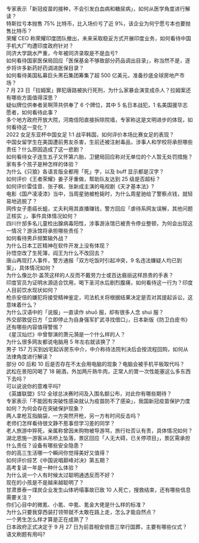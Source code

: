 专家表示「新冠疫苗的接种，不会引发白血病和糖尿病」，如何从医学角度进行解读？  
特斯拉亏本抛售 75% 比特币，比入场价亏了近 9%，该企业为何宁愿亏本也要抛售比特币？  
荣耀 CEO 称荣耀印度团队撤出，未来采取稳妥方式开展印度业务，如何看待中国手机大厂均遭印度政府针对？  
同济大学跳水严重，今年被同济录取是不是血亏?  
如何看待国家医保局回应「医保基金不够致部分药品调出目录」，称当然不是，逐步将许多新药好药调进医保目录？  
如何看待美国私募巨头黑石集团筹集了超 500 亿美元，准备抄底全球房地产市场？  
7 月 23 日「拉姆案」罪犯唐路被执行死刑，为什么家暴会演变成杀人？拉姆案还有哪些方面值得深思？  
疑似牌位供奉者吴啊萍共供奉了 6 个牌位，其中 5 名日本战犯，1 名美国援华志愿者，如何看待此事？  
多个地方政府开放大院，河南信阳直接拆除院墙，专家称这是文明进步的体现，如何看待这一变化？  
2022 女足东亚杯中国女足 1:1 战平韩国，如何评价本场比赛女足的表现？  
中国女留学生在美国遭前男友杀害，生前还被注射毒品，涉事人和学校将承担哪些责任？什么原因造成了这一悲剧？  
如何看待女子连生五子又怀第六胎，卫健局回应称对无单位的个人暂无处罚措施？家有多个孩子是种怎样的体验？  
为什么《只狼》各语言版全都用「死」字，以及 buff 显示都是汉字？  
如何评价《王者荣耀》姜子牙重做，帮助队友达到 25 级是否超标？  
如何评价雷佳音、张子枫、张新成主演的电视剧《天才基本法》?  
电影《国产凌凌漆》当中，当周星驰被枪毙时，为什么周星驰给了警察点钱，就轻易地逃脱了？  
网传女子患癌长蛆，丈夫利用其直播赚钱，警方回应「虐待系网友误解，其他问题正核实 」，事件具体情况如何？  
四川什邡多名儿童检出腺病毒阳性，涉事游泳馆已被责令停业整顿，为何会出现这一情况？游泳馆将承担哪些责任？  
如何看待男乒频繁输外战？  
为什么日本工匠精神在软件开发上没有体现？  
孙悟空改了生死簿，阎王为什么不改回去？  
唐山再现打人事件，警方通报「双方吃饭时引起冲突，9 名违法嫌疑人均已到案」，具体情况如何？  
为什么像比尔·盖茨这样的人反而不戴劳力士或百达翡丽这样昂贵的手表？  
印度官员为证明水源适合饮用，喝下圣河水后剧烈腹痛，如何看待这一行为？印度人目前饮水现状如何？  
枪杀安倍的嫌犯将接受精神鉴定，司法机关将根据结果决定是否对其提起诉讼，这意味着什么？  
为什么汉语中的「说服」一直读作 shuō 服，却有很多人念 shuì 服？  
外交部敦促日方「立即停止为自身强军扩武寻找借口」，日本新版《防卫白皮书》还有哪些内容值得警惕？  
《星汉灿烂》中曾黎演的萧元漪是一个什么样的人？  
为什么很多网友都说电脑用 5 年左右就该换了？  
男子 157 万买到凶宅起诉房东中介，中介称待法院判决后会按流程回购，如何从法律角度进行解读？  
部分 00 后和 10 后是否存在不太会用电脑的现象？电脑会被手机平板取代吗？  
武松在景阳冈喝了 18 碗酒，外加两斤熟牛肉，正常人的胃一次性能塞这么多东西下去吗？  
可以说说你的意难平吗?  
《英雄联盟》S12 全球总决赛时间及入围名额公布，对此你有哪些期待？  
专家表示「不能因有突破性感染就认为疫苗防不了感染」，我国新冠疫苗保护力度如何？为何会存在突破保护现象？  
两人拿枪互指脑袋，一方突然开枪，另一方有时间反击吗？  
老师们怎样看待很文静不惹事但学习差的同学？  
老人旅游中猝死，亲属称曾因未购物被导游骂，旅行社否认有责，具体情况如何？  
湖北恩施一游客从吊桥上坠落，景区回应「人无大碍，已关停项目」，景区需承担什么责任？设备有哪些安全隐患？  
你的高三生活哪一个瞬间你觉得美好又值得？  
如何评价综艺《中国说唱巅峰对决》第五期？  
高考复读一年是一种什么体验？  
为什么说一个人有时候太过聪明通透反而不好？  
现在的小孩是不是越来越聪明了？  
甘肃景泰一煤炭企业发生山体坍塌事故已致 10 人死亡，搜救结束，还有哪些信息需要关注？  
你们心目中的微氪、小氪、中氪、氪金大佬是什么样的标准？  
为什么只要我穿西装打领带就不太敢在路上走，怎么才能自然点？  
一个男生怎么样才算是正在成熟了？  
日本政府正式决定于 9 月 27 日为前首相安倍晋三举行国葬，主要有哪些仪式？  
语文刷题有用吗?  
